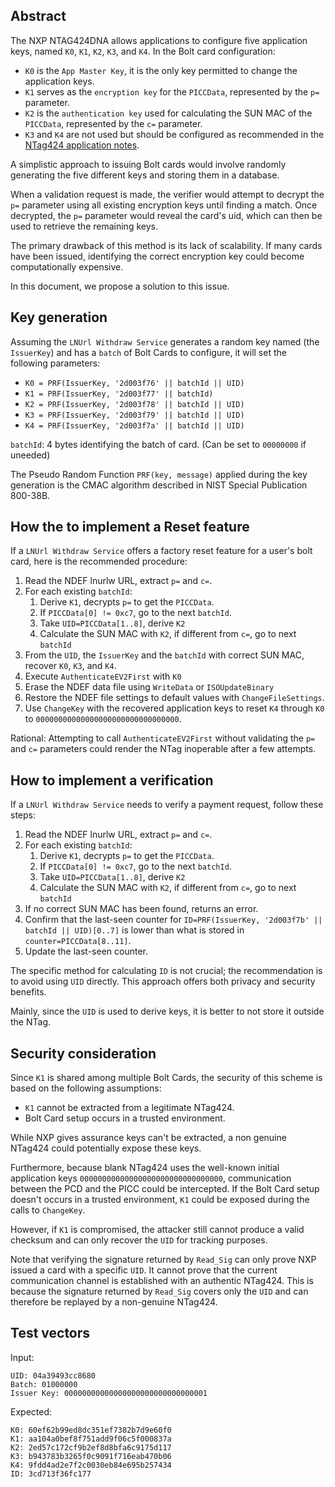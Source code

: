 ## Abstract

The NXP NTAG424DNA allows applications to configure five application keys, named `K0`, `K1`, `K2`, `K3`, and `K4`. In the Bolt card configuration:

* `K0` is the `App Master Key`, it is the only key permitted to change the application keys.
* `K1` serves as the `encryption key` for the `PICCData`, represented by the `p=` parameter.
* `K2` is the `authentication key` used for calculating the SUN MAC of the `PICCData`, represented by the `c=` parameter.
* `K3` and `K4` are not used but should be configured as recommended in the [NTag424 application notes](https://www.nxp.com/docs/en/application-note/AN12196.pdf).

A simplistic approach to issuing Bolt cards would involve randomly generating the five different keys and storing them in a database.

When a validation request is made, the verifier would attempt to decrypt the `p=` parameter using all existing encryption keys until finding a match. Once decrypted, the `p=` parameter would reveal the card's uid, which can then be used to retrieve the remaining keys.

The primary drawback of this method is its lack of scalability. If many cards have been issued, identifying the correct encryption key could become computationally expensive.

In this document, we propose a solution to this issue.

## Key generation

Assuming the `LNUrl Withdraw Service` generates a random key named (the `IssuerKey`) and has a `batch` of Bolt Cards to configure, it will set the following parameters:

* `K0 = PRF(IssuerKey, '2d003f76' || batchId || UID)`
* `K1 = PRF(IssuerKey, '2d003f77' || batchId)`
* `K2 = PRF(IssuerKey, '2d003f78' || batchId || UID)`
* `K3 = PRF(IssuerKey, '2d003f79' || batchId || UID)`
* `K4 = PRF(IssuerKey, '2d003f7a' || batchId || UID)`

`batchId`: 4 bytes identifying the batch of card. (Can be set to `00000000` if uneeded)

The Pseudo Random Function `PRF(key, message)` applied during the key generation is the CMAC algorithm described in NIST Special Publication 800-38B.

## How the to implement a Reset feature

If a `LNUrl Withdraw Service` offers a factory reset feature for a user's bolt card, here is the recommended procedure:

1. Read the NDEF lnurlw URL, extract `p=` and `c=`.
2. For each existing `batchId`:
    1. Derive `K1`, decrypts `p=` to get the `PICCData`.
    2. If `PICCData[0] != 0xc7`, go to the next `batchId`.
    3. Take `UID=PICCData[1..8]`, derive `K2`
    4. Calculate the SUN MAC with `K2`, if different from `c=`, go to next `batchId`
3. From the `UID`, the `IssuerKey` and the `batchId` with correct SUN MAC, recover `K0`, `K3`, and `K4`.
5. Execute `AuthenticateEV2First` with `K0`
6. Erase the NDEF data file using `WriteData` or `ISOUpdateBinary`
7. Restore the NDEF file settings to default values with `ChangeFileSettings`.
8. Use `ChangeKey` with the recovered application keys to reset `K4` through `K0` to `00000000000000000000000000000000`.

Rational: Attempting to call `AuthenticateEV2First` without validating the `p=` and `c=` parameters could render the NTag inoperable after a few attempts.

## How to implement a verification

If a `LNUrl Withdraw Service` needs to verify a payment request, follow these steps:

1. Read the NDEF lnurlw URL, extract `p=` and `c=`.
2. For each existing `batchId`:
    1. Derive `K1`, decrypts `p=` to get the `PICCData`.
    2. If `PICCData[0] != 0xc7`, go to the next `batchId`.
    3. Take `UID=PICCData[1..8]`, derive `K2`
    4. Calculate the SUN MAC with `K2`, if different from `c=`, go to next `batchId`
3. If no correct SUN MAC has been found, returns an error.
3. Confirm that the last-seen counter for `ID=PRF(IssuerKey, '2d003f7b' || batchId || UID)[0..7]` is lower than what is stored in `counter=PICCData[8..11]`.
4. Update the last-seen counter.

The specific method for calculating `ID` is not crucial; the recommendation is to avoid using `UID` directly. This approach offers both privacy and security benefits.

Mainly, since the `UID` is used to derive keys, it is better to not store it outside the NTag.

## Security consideration

Since `K1` is shared among multiple Bolt Cards, the security of this scheme is based on the following assumptions:

* `K1` cannot be extracted from a legitimate NTag424.
* Bolt Card setup occurs in a trusted environment.

While NXP gives assurance keys can't be extracted, a non genuine NTag424 could potentially expose these keys.

Furthermore, because blank NTag424 uses the well-known initial application keys `00000000000000000000000000000000`, communication between the PCD and the PICC could be intercepted. If the Bolt Card setup doesn't occurs in a trusted environment, `K1` could be exposed during the calls to `ChangeKey`.

However, if `K1` is compromised, the attacker still cannot produce a valid checksum and can only recover the `UID` for tracking purposes.

Note that verifying the signature returned by `Read_Sig` can only prove NXP issued a card with a specific `UID`. It cannot prove that the current communication channel is established with an authentic NTag424. This is because the signature returned by `Read_Sig` covers only the `UID` and can therefore be replayed by a non-genuine NTag424.

## Test vectors

Input:
```
UID: 04a39493cc8680
Batch: 01000000
Issuer Key: 00000000000000000000000000000001
```

Expected:

```
K0: 60ef62b99ed8dc351ef7382b7d9e60f0
K1: aa104a0bef8f751add9f06c5f000837a
K2: 2ed57c172cf9b2ef8d8bfa6c9175d117
K3: b943783b3265f0c9091f716eab470b06
K4: 9fdd4ad2e7f2c0030eb84e695b257434
ID: 3cd713f36fc177
```